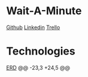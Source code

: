 # Wait-A-Minute

[Github](https://github.com/jaelen-venable/Wait-A-Minute)
[Linkedin](www.linkedin.com/in/jaelen-venable)
[Trello](https://trello.com/invite/b/wVM3iJpp/ATTI22c0994cd006c6b35256247606a795202E83BBDA/wait-a-minute)

# Technologies
[ERD](https://lucid.app/lucidchart/cd69955a-30b9-408e-873b-2f258280c3d1/edit?viewport_loc=-39%2C164%2C1559%2C831%2C0_0&invitationId=inv_6232fc74-a218-4923-a231-e9bf782de5b2)
@@ -23,3 +24,5 @@
